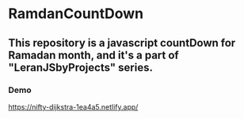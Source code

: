 # RamdanCountDown

This repository is a javascript countDown for Ramadan month, and it's a part of "LeranJSbyProjects" series.
-----------------------------
### Demo
https://nifty-dijkstra-1ea4a5.netlify.app/
